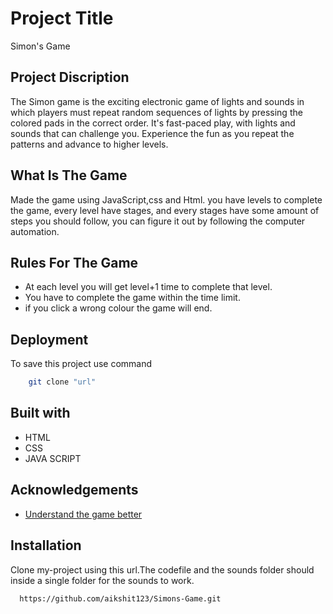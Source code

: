 
# Project Title
Simon's Game




## Project Discription

The Simon game is the exciting electronic game of lights and sounds in which players must repeat random sequences of lights by pressing the colored pads in the        correct order. It's fast-paced play, with lights and sounds that can challenge you. Experience the fun as you repeat the patterns and advance to higher levels.



## What Is The Game
Made the game using JavaScript,css and Html. you have levels to complete the game, every level have stages, and every stages have some amount of steps you should follow, you can figure it out by following the computer automation. 

## Rules For The Game

- At each level you will get level+1 time to complete that level.
- You have to complete the game within the time limit.
- if you click a wrong colour the game will end.


## Deployment

To save this project use command

```bash
    git clone "url"
```


## Built with

- HTML
- CSS
- JAVA SCRIPT


## Acknowledgements

 - [Understand the game better](https://www.google.com/search?q=simons+game+sounds&rlz=1C1RXQR_enIN1062IN1062&oq=simons+game+sounds&gs_lcrp=EgZjaHJvbWUyBggAEEUYOTIJCAEQABgNGIAEMgkIAhAAGA0YgAQyCggDEAAYCBgNGB4yCggEEAAYhgMYigUyCggFEAAYhgMYigUyCggGEAAYhgMYigUyBggHEEUYPNIBCDMwOTBqMGo3qAIAsAIA&sourceid=chrome&ie=UTF-8#fpstate=ive&vld=cid:c3623aab,vid:1Yqj76Q4jJ4,st:0)
 


## Installation

Clone my-project using this url.The codefile and the sounds 
folder should inside a single folder for the sounds to work.

```bash
  https://github.com/aikshit123/Simons-Game.git
```
    